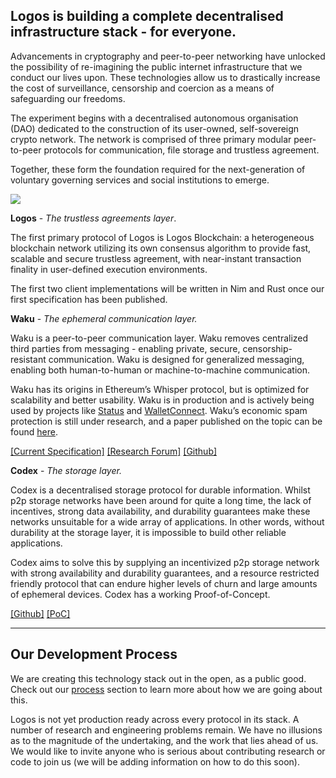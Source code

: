 ## **Logos is building a complete decentralised infrastructure stack - for everyone.**

Advancements in cryptography and peer-to-peer networking have unlocked the possibility of re-imagining the public internet infrastructure that we conduct our lives upon. These technologies allow us to drastically increase the cost of surveillance, censorship and coercion as a means of safeguarding our freedoms.

The experiment begins with a decentralised autonomous organisation (DAO) dedicated to the construction of its user-owned, self-sovereign crypto network. The network is comprised of three primary modular peer-to-peer protocols for communication, file storage and trustless agreement.

Together, these form the foundation required for the next-generation of voluntary governing services and social institutions to emerge.

![](logos-overview-graphic.jpg)

**Logos** - *The trustless agreements layer*. 

The first primary protocol of Logos is Logos Blockchain: a heterogeneous blockchain network utilizing its own consensus algorithm to provide fast, scalable and secure trustless agreement, with near-instant transaction finality in user-defined execution environments.

The first two client implementations will be written in Nim and Rust once our first specification has been published.

**Waku** - *The ephemeral communication layer.*

Waku is a peer-to-peer communication layer. Waku removes centralized third parties from messaging - enabling private, secure, censorship-resistant communication. Waku is designed for generalized messaging, enabling both human-to-human or machine-to-machine communication.

Waku has its origins in Ethereum’s Whisper protocol, but is optimized for scalability and better usability. Waku is in production and is actively being used by projects like [Status](https://status.im/) and [WalletConnect](https://walletconnect.com/). Waku’s economic spam protection is still under research, and a paper published on the topic can be found [here](https://raw.githubusercontent.com/vacp2p/research/master/rln-research/Waku_RLN_Relay.pdf).

[[Current Specification]](https://rfc.vac.dev/spec/6/) [[Research Forum]](https://forum.vac.dev/) [[Github]](https://github.com/vacp2p/)

**Codex** - *The storage layer.* 

Codex is a decentralised storage protocol for durable information. Whilst p2p storage networks have been around for quite a long time, the lack of incentives, strong data availability, and durability guarantees make these networks unsuitable for a wide array of applications. In other words, without durability at the storage layer, it is impossible to build other reliable applications.

Codex aims to solve this by supplying an incentivized p2p storage network with strong availability and durability guarantees, and a resource restricted friendly protocol that can endure higher levels of churn and large amounts of ephemeral devices. Codex has a working Proof-of-Concept.

[[Github]](https://github.com/status-im/codex-research) [[PoC] ](https://github.com/status-im/nim-codex)

---

## Our Development Process

We are creating this technology stack out in the open, as a public good. Check out our [process](https://logos.co/technology/process) section to learn more about how we are going about this. 

Logos is not yet production ready across every protocol in its stack. A number of research and engineering problems remain. We have no illusions as to the magnitude of the undertaking, and the work that lies ahead of us. We would like to invite anyone who is serious about contributing research or code to join us (we will be adding information on how to do this soon).
